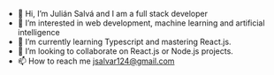 - 👋 Hi, I’m Julián Salvá and I am a full stack developer
- 👀 I’m interested in web development, machine learning and artificial intelligence
- 🌱 I’m currently learning Typescript and mastering React.js.
- 💞️ I’m looking to collaborate on React.js or Node.js projects.
- 📫 How to reach me jsalvar124@gmail.com

<!---
Jsalvar124/Jsalvar124 is a ✨ special ✨ repository because its `README.md` (this file) appears on your GitHub profile.
You can click the Preview link to take a look at your changes.
--->
